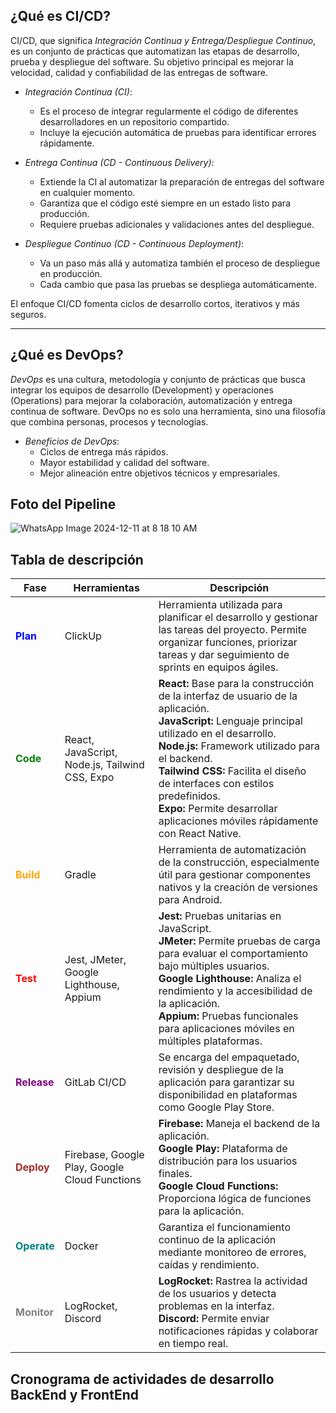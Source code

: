 

## ¿Qué es CI/CD?

CI/CD, que significa *Integración Continua y Entrega/Despliegue Continuo*, es un conjunto de prácticas que automatizan las etapas de desarrollo, prueba y despliegue del software. Su objetivo principal es mejorar la velocidad, calidad y confiabilidad de las entregas de software.

- *Integración Continua (CI)*: 
  - Es el proceso de integrar regularmente el código de diferentes desarrolladores en un repositorio compartido.
  - Incluye la ejecución automática de pruebas para identificar errores rápidamente.

- *Entrega Continua (CD - Continuous Delivery)*:
  - Extiende la CI al automatizar la preparación de entregas del software en cualquier momento.
  - Garantiza que el código esté siempre en un estado listo para producción.
  - Requiere pruebas adicionales y validaciones antes del despliegue.

- *Despliegue Continuo (CD - Continuous Deployment)*:
  - Va un paso más allá y automatiza también el proceso de despliegue en producción.
  - Cada cambio que pasa las pruebas se despliega automáticamente.

El enfoque CI/CD fomenta ciclos de desarrollo cortos, iterativos y más seguros.

---

## ¿Qué es DevOps?

*DevOps* es una cultura, metodología y conjunto de prácticas que busca integrar los equipos de desarrollo (Development) y operaciones (Operations) para mejorar la colaboración, automatización y entrega continua de software. DevOps no es solo una herramienta, sino una filosofía que combina personas, procesos y tecnologías.

- *Beneficios de DevOps*:
  - Ciclos de entrega más rápidos.
  - Mayor estabilidad y calidad del software.
  - Mejor alineación entre objetivos técnicos y empresariales.

## Foto del Pipeline

![WhatsApp Image 2024-12-11 at 8 18 10 AM](https://github.com/user-attachments/assets/80c4ce56-5997-4ac1-af1c-9c646fe4816c)


## Tabla de descripción 

<table>
  <thead>
    <tr>
      <th>Fase</th>
      <th>Herramientas</th>
      <th>Descripción</th>
    </tr>
  </thead>
  <tbody>
    <tr>
      <td style="color:blue;"><strong>Plan</strong></td>
      <td>ClickUp</td>
      <td>Herramienta utilizada para planificar el desarrollo y gestionar las tareas del proyecto. Permite organizar funciones, priorizar tareas y dar seguimiento de sprints en equipos ágiles.</td>
    </tr>
    <tr>
      <td style="color:green;"><strong>Code</strong></td>
      <td>React, JavaScript, Node.js, Tailwind CSS, Expo</td>
      <td>
        <strong>React:</strong> Base para la construcción de la interfaz de usuario de la aplicación.<br>
        <strong>JavaScript:</strong> Lenguaje principal utilizado en el desarrollo.<br>
        <strong>Node.js:</strong> Framework utilizado para el backend.<br>
        <strong>Tailwind CSS:</strong> Facilita el diseño de interfaces con estilos predefinidos.<br>
        <strong>Expo:</strong> Permite desarrollar aplicaciones móviles rápidamente con React Native.
      </td>
    </tr>
    <tr>
      <td style="color:orange;"><strong>Build</strong></td>
      <td>Gradle</td>
      <td>Herramienta de automatización de la construcción, especialmente útil para gestionar componentes nativos y la creación de versiones para Android.</td>
    </tr>
    <tr>
      <td style="color:red;"><strong>Test</strong></td>
      <td>Jest, JMeter, Google Lighthouse, Appium</td>
      <td>
        <strong>Jest:</strong> Pruebas unitarias en JavaScript.<br>
        <strong>JMeter:</strong> Permite pruebas de carga para evaluar el comportamiento bajo múltiples usuarios.<br>
        <strong>Google Lighthouse:</strong> Analiza el rendimiento y la accesibilidad de la aplicación.<br>
        <strong>Appium:</strong> Pruebas funcionales para aplicaciones móviles en múltiples plataformas.
      </td>
    </tr>
    <tr>
      <td style="color:purple;"><strong>Release</strong></td>
      <td>GitLab CI/CD</td>
      <td>Se encarga del empaquetado, revisión y despliegue de la aplicación para garantizar su disponibilidad en plataformas como Google Play Store.</td>
    </tr>
    <tr>
      <td style="color:brown;"><strong>Deploy</strong></td>
      <td>Firebase, Google Play, Google Cloud Functions</td>
      <td>
        <strong>Firebase:</strong> Maneja el backend de la aplicación.<br>
        <strong>Google Play:</strong> Plataforma de distribución para los usuarios finales.<br>
        <strong>Google Cloud Functions:</strong> Proporciona lógica de funciones para la aplicación.
      </td>
    </tr>
    <tr>
      <td style="color:teal;"><strong>Operate</strong></td>
      <td>Docker</td>
      <td>Garantiza el funcionamiento continuo de la aplicación mediante monitoreo de errores, caídas y rendimiento.</td>
    </tr>
    <tr>
      <td style="color:gray;"><strong>Monitor</strong></td>
      <td>LogRocket, Discord</td>
      <td>
        <strong>LogRocket:</strong> Rastrea la actividad de los usuarios y detecta problemas en la interfaz.<br>
        <strong>Discord:</strong> Permite enviar notificaciones rápidas y colaborar en tiempo real.
      </td>
    </tr>
  </tbody>
</table>

## Cronograma de actividades de desarrollo BackEnd y FrontEnd

